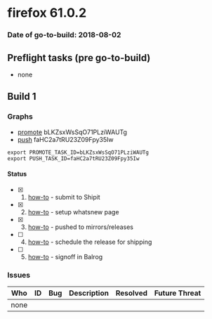 # firefox 61.0.2

### Date of go-to-build: 2018-08-02

## Preflight tasks (pre go-to-build)
- none

## Build 1  

### Graphs
* [promote](https://tools.taskcluster.net/push-inspector/#/bLKZsxWsSqO71PLziWAUTg) bLKZsxWsSqO71PLziWAUTg
* [push](https://tools.taskcluster.net/push-inspector/#/faHC2a7tRU23Z09Fpy35Iw) faHC2a7tRU23Z09Fpy35Iw
```
export PROMOTE_TASK_ID=bLKZsxWsSqO71PLziWAUTg
export PUSH_TASK_ID=faHC2a7tRU23Z09Fpy35Iw
```


#### Status
- [x] 1.  [how-to](https://wiki.mozilla.org/Release:Release_Automation_on_Mercurial:Starting_a_Release#Submit_to_Ship_It)  - submit to Shipit
- [x] 2.  [how-to](https://github.com/mozilla-releng/releasewarrior-2.0/blob/master/docs/release-promotion/desktop/howto-rc.md)  - setup whatsnew page
- [x] 3.  [how-to](https://github.com/mozilla-releng/releasewarrior-2.0/blob/master/docs/release-promotion/desktop/howto.md#push-artifacts-to-releases-directory)  - pushed to mirrors/releases
- [ ] 4.  [how-to](https://github.com/mozilla-releng/releasewarrior-2.0/blob/master/docs/release-promotion/desktop/howto.md#ship-the-release)  - schedule the release for shipping
- [ ] 5.  [how-to](https://github.com/mozilla-releng/releasewarrior-2.0/blob/master/docs/release-promotion/desktop/howto.md#obtain-sign-offs-for-changes)  - signoff in Balrog

### Issues
| Who                 | ID               | Bug                                                                 | Description                | Resolved                | Future Threat                |
| ------------------- | ---------------- | ------------------------------------------------------------------- | -------------------------- | ----------------------- | ---------------------------- |
| none | | | | | |

